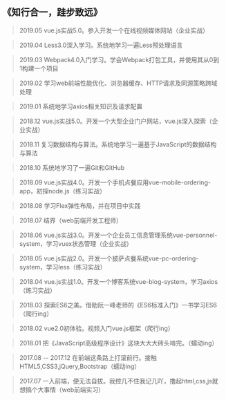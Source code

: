 ﻿## 《知行合一，跬步致远》

> 2019.05 vue.js实战5.0。参入开发一个在线视频媒体网站（企业实战）

> 2019.04 Less3.0深入学习。系统地学习一遍Less预处理语言

> 2019.03 Webpack4.0入门学习。学会Webpack打包工具，并使用其从0到1构建一个项目

> 2019.02 学习web前端性能优化、浏览器缓存、HTTP请求及同源策略跨域处理

> 2019.01 系统地学习axios相关知识及请求配置

> 2018.12 vue.js实战5.0。开发一个大型企业门户网站，vue.js深入探索（企业实战）

> 2018.11 复习数据结构与算法。系统地学习一遍基于JavaScript的数据结构与算法

> 2018.10 系统地学习了一遍Git和GitHub 

> 2018.09 vue.js实战4.0。开发一个手机点餐应用vue-mobile-ordering-app，初探node.js（练习实战）

> 2018.08 学习Flex弹性布局，并在项目中实践

> 2018.07 结界（web前端开发工程师）

> 2018.06 vue.js实战3.0。开发一个企业员工信息管理系统vue-personnel-system，学习vuex状态管理（企业实战）

> 2018.05 vue.js实战2.0。开发一个披萨点餐系统vue-pc-ordering-system，学习less（练习实战）

> 2018.04 vue.js实战1.0。开发一个博客系统vue-blog-system，学习axios（练习实战）

> 2018.03 探索ES6之美。借助阮一峰老师的《ES6标准入门》一书学习ES6（爬行ing）

> 2018.02 vue2.0初体验。视频入门vue.js框架（爬行ing）

> 2018.01 把《JavaScript高级程序设计》这块大大大砖头啃完。（蠕动ing）

> 2017.08 -- 2017.12 在前端这条路上打滚前行。接触HTML5,CSS3,jQuery,Bootstrap（蠕动ing）

> 2017.07 一入前端，便无法自拔。我控几不住我记几吖，撸起html,css,js就想搞个大事情（web前端实习）
